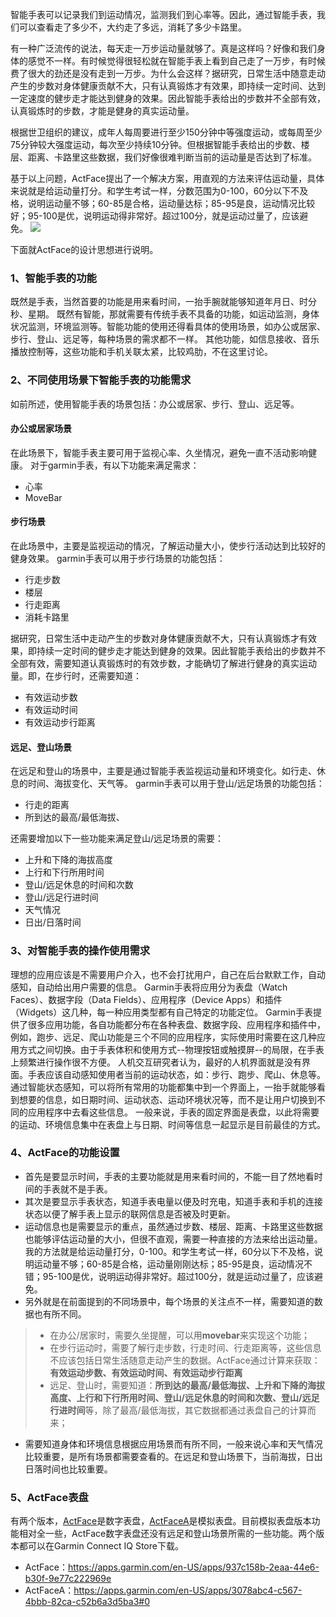 智能手表可以记录我们到运动情况，监测我们到心率等。因此，通过智能手表，我们可以查看走了多少不，大约走了多远，消耗了多少卡路里。

有一种广泛流传的说法，每天走一万步运动量就够了。真是这样吗？好像和我们身体的感觉不一样。有时候觉得很轻松就在智能手表上看到自己走了一万步，有时候费了很大的劲还是没有走到一万步。为什么会这样？据研究，日常生活中随意走动产生的步数对身体健康贡献不大，只有认真锻炼才有效果，即持续一定时间、达到一定速度的健步走才能达到健身的效果。因此智能手表给出的步数并不全部有效，认真锻炼时的步数，才能是健身的真实运动量。

根据世卫组织的建议，成年人每周要进行至少150分钟中等强度运动，或每周至少75分钟较大强度运动，每次至少持续10分钟。但根据智能手表给出的步数、楼层、距离、卡路里这些数据，我们好像很难判断当前的运动量是否达到了标准。

基于以上问题，ActFace提出了一个解决方案，用直观的方法来评估运动量，具体来说就是给运动量打分。和学生考试一样，分数范围为0-100，60分以下不及格，说明运动量不够；60-85是合格，运动量达标；85-95是良，运动情况比较好；95-100是优，说明运动得非常好。超过100分，就是运动过量了，应该避免。
![](https://services.garmin.com/appsLibraryBusinessServices_v0/rest/apps/937c158b-2eaa-44e6-b30f-9e77c222969e/screenshots/6c9d0cd5-1002-48a2-8c3e-1ffbb2ec0190)

下面就ActFace的设计思想进行说明。

### 1、智能手表的功能
既然是手表，当然首要的功能是用来看时间，一抬手腕就能够知道年月日、时分秒、星期。
既然有智能，那就需要有传统手表不具备的功能，如运动监测，身体状况监测，环境监测等。智能功能的使用还得看具体的使用场景，如办公或居家、步行、登山、远足等，每种场景的需求都不一样。
其他功能，如信息接收、音乐播放控制等，这些功能和手机关联太紧，比较鸡肋，不在这里讨论。

### 2、不同使用场景下智能手表的功能需求

如前所述，使用智能手表的场景包括：办公或居家、步行、登山、远足等。

#### 办公或居家场景
在此场景下，智能手表主要可用于监视心率、久坐情况，避免一直不活动影响健康。
对于garmin手表，有以下功能来满足需求：
- 心率
- MoveBar

#### 步行场景
在此场景中，主要是监视运动的情况，了解运动量大小，使步行活动达到比较好的健身效果。
garmin手表可以用于步行场景的功能包括：
- 行走步数
- 楼层
- 行走距离
- 消耗卡路里

据研究，日常生活中走动产生的步数对身体健康贡献不大，只有认真锻炼才有效果，即持续一定时间的健步走才能达到健身的效果。因此智能手表给出的步数并不全部有效，需要知道认真锻炼时的有效步数，才能确切了解进行健身的真实运动量。即，在步行时，还需要知道：
- 有效运动步数
- 有效运动时间
- 有效运动步行距离

#### 远足、登山场景
在远足和登山的场景中，主要是通过智能手表监视运动量和环境变化。如行走、休息的时间、海拔变化、天气等。
garmin手表可以用于登山/远足场景的功能包括：
- 行走的距离
- 所到达的最高/最低海拔、

还需要增加以下一些功能来满足登山/远足场景的需要：
- 上升和下降的海拔高度
- 上行和下行所用时间
- 登山/远足休息的时间和次数
- 登山/远足行进时间
- 天气情况
- 日出/日落时间

### 3、对智能手表的操作使用需求
理想的应用应该是不需要用户介入，也不会打扰用户，自己在后台默默工作，自动感知，自动给出用户需要的信息。
Garmin手表将应用分为表盘（Watch Faces）、数据字段（Data Fields）、应用程序（Device Apps）和插件（Widgets）这几种，每一种应用类型都有自己特定的功能定位。
Garmin手表提供了很多应用功能，各自功能都分布在各种表盘、数据字段、应用程序和插件中，例如，跑步、远足、爬山功能是三个不同的应用程序，实际使用时需要在这几种应用方式之间切换。由于手表体积和使用方式--物理按钮或触摸屏--的局限，在手表上频繁进行操作很不方便。
人机交互研究者认为，最好的人机界面就是没有界面。手表应该自动感知使用者当前的运动状态，如：步行、跑步、爬山、休息等。通过智能状态感知，可以将所有常用的功能都集中到一个界面上，一抬手就能够看到想要的信息，如日期时间、运动状态、运动环境状况等，而不是让用户切换到不同的应用程序中去看这些信息。
一般来说，手表的固定界面是表盘，以此将需要的运动、环境信息集中在表盘上与日期、时间等信息一起显示是目前最佳的方式。

### 4、ActFace的功能设置
- 首先是要显示时间，手表的主要功能就是用来看时间的，不能一目了然地看时间的手表就不是手表。
- 其次是要显示手表状态，知道手表电量以便及时充电，知道手表和手机的连接状态以便了解手表上显示的联网信息是否被及时更新。
- 运动信息也是需要显示的重点，虽然通过步数、楼层、距离、卡路里这些数据也能够评估运动量的大小，但很不直观，需要一种直接的方法来给出运动量。我的方法就是给运动量打分，0-100。和学生考试一样，60分以下不及格，说明运动量不够；60-85是合格，运动量刚刚达标；85-95是良，运动情况不错；95-100是优，说明运动得非常好。超过100分，就是运动过量了，应该避免。
- 另外就是在前面提到的不同场景中，每个场景的关注点不一样，需要知道的数据也有所不同。
> - 在办公/居家时，需要久坐提醒，可以用**movebar**来实现这个功能；
> - 在步行运动时，需要了解行走步数，行走时间、行走距离等，这些信息不应该包括日常生活随意走动产生的数据。ActFace通过计算来获取：**有效运动步数、有效运动时间、有效运动步行距离**
> - 远足、登山时，需要知道：**所到达的最高/最低海拔、上升和下降的海拔高度、上行和下行所用时间、登山/远足休息的时间和次数、登山/远足行进时间**等，除了最高/最低海拔，其它数据都通过表盘自己的计算而来；
- 需要知道身体和环境信息根据应用场景而有所不同，一般来说心率和天气情况比较重要，是所有场景都需要查看的。在远足和登山场景下，当前海拔，日出日落时间也比较重要。

### 5、ActFace表盘
有两个版本，[ActFace](https://apps.garmin.com/en-US/apps/937c158b-2eaa-44e6-b30f-9e77c222969e "ActFace")是数字表盘，[ActFaceA](https://apps.garmin.com/en-US/apps/3078abc4-c567-4bbb-82ca-c52b6a3d5ba3#0 "ActFaceA")是模拟表盘。目前模拟表盘版本功能相对全一些，ActFace数字表盘还没有远足和登山场景所需的一些功能。两个版本都可以在Garmin Connect IQ Store下载。
- ActFace：https://apps.garmin.com/en-US/apps/937c158b-2eaa-44e6-b30f-9e77c222969e
- ActFaceA：https://apps.garmin.com/en-US/apps/3078abc4-c567-4bbb-82ca-c52b6a3d5ba3#0
